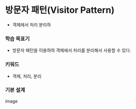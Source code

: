 # 방문자 패턴(Visitor Pattern)
- 객체에서 처리 분리하

### 학습 목표기
- 방문자 패턴을 이용하여 객체에서 처리를 분리해서 사용할 수 있다.

### 키워드
- 객체, 처리, 분리

### 기본 설계
image
